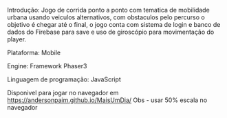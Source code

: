 Introdução: Jogo de corrida ponto a ponto com tematica de mobilidade urbana usando veiculos alternativos, com obstaculos pelo percurso o objetivo é chegar até o final,
o jogo conta com sistema de login e banco de dados do Firebase para save e uso de giroscópio para movimentação do player.

Plataforma: Mobile

Engine: Framework Phaser3

Linguagem de programação: JavaScript

Disponivel para jogar no navegador em https://andersonpaim.github.io/MaisUmDia/ Obs - usar 50% escala no navegador

